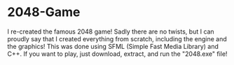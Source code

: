 # 2048-Game

I re-created the famous 2048 game! Sadly there are no twists, but I can proudly say that I created everything from scratch, including the engine and the graphics! This was done using SFML (Simple Fast Media Library) and C++. If you want to play, just download, extract, and run the "2048.exe" file!
